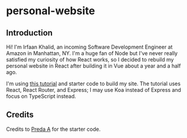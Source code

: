 # personal-website

## Introduction

Hi! I'm Irfaan Khalid, an incoming Software Development Engineer at Amazon in Manhattan, NY. I'm a huge fan of Node but I've never really satisfied my curiosity of how React works, so I decided to rebuild my personal website in React after building it in Vue about a year and a half ago.

I'm using [this tutorial](https://medium.com/@Preda/getting-started-on-building-a-personal-website-with-react-b44ee93b1710) and starter code to build my site. The tutorial uses React, React Router, and Express; I may use Koa instead of Express and focus on TypeScript instead.

## Credits

Credits to [Preda A](https://github.com/pa87901) for the starter code.
